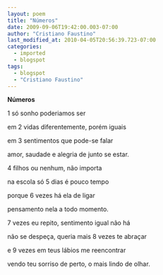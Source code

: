 ```yaml
---
layout: poem
title: "Números"
date: 2009-09-06T19:42:00.003-07:00
author: "Cristiano Faustino"
last_modified_at: 2010-04-05T20:56:39.723-07:00
categories:
  - imported
  - blogspot
tags:
  - blogspot
  - "Cristiano Faustino"
---
```


<span style="font-weight: bold;">Números

1 só sonho poderiamos ser

em 2 vidas diferentemente, porém iguais

em 3 sentimentos que pode-se falar

amor, saudade e alegria de junto se estar.

4 filhos ou nenhum, não importa

na escola só 5 dias é pouco tempo

porque 6 vezes há ela de ligar

pensamento nela a todo momento.

7 vezes eu repito, sentimento igual não há

não se despeça, queria mais 8 vezes te abraçar

e 9 vezes em teus lábios me reencontrar

vendo teu sorriso de perto, o mais lindo de olhar.</span>